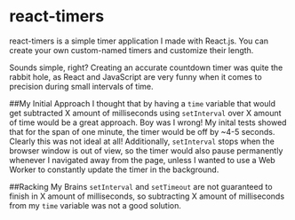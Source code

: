 # react-timers
react-timers is a simple timer application I made with React.js.  You can create your own custom-named timers and customize their length.

Sounds simple, right?  Creating an accurate countdown timer was quite the rabbit hole, as React and JavaScript are very funny when it comes to precision during small intervals of time.

##My Initial Approach
I thought that by having a `time` variable that would get subtracted X amount of milliseconds using `setInterval` over X amount of time would be a great approach.  Boy was I wrong!  My inital tests showed that for the span of one minute, the timer would be off by ~4-5 seconds.  Clearly this was not ideal at all!  Additionally, `setInterval` stops when the browser window is out of view, so the timer would also pause permanently whenever I navigated away from the page, unless I wanted to use a Web Worker to constantly update the timer in the background.

##Racking My Brains
`setInterval` and `setTimeout` are not guaranteed to finish in X amount of milliseconds, so subtracting X amount of milliseconds from my `time` variable was not a good solution.
